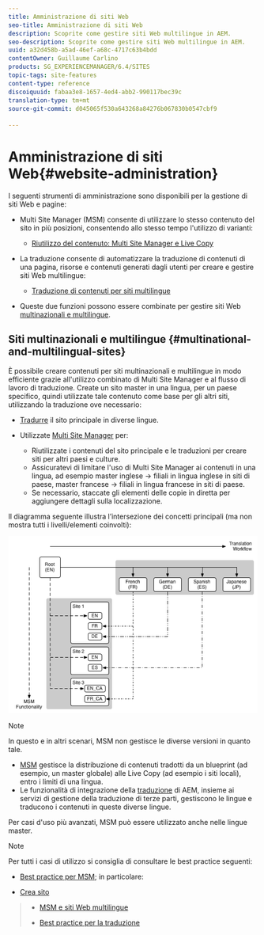 ```yaml
---
title: Amministrazione di siti Web
seo-title: Amministrazione di siti Web
description: Scoprite come gestire siti Web multilingue in AEM.
seo-description: Scoprite come gestire siti Web multilingue in AEM.
uuid: a32d458b-a5ad-46ef-a68c-4717c63b4bdd
contentOwner: Guillaume Carlino
products: SG_EXPERIENCEMANAGER/6.4/SITES
topic-tags: site-features
content-type: reference
discoiquuid: fabaa3e8-1657-4ed4-abb2-990117bec39c
translation-type: tm+mt
source-git-commit: d045065f530a643268a84276b067830b0547cbf9

---
```



# Amministrazione di siti Web{#website-administration}

I seguenti strumenti di amministrazione sono disponibili per la gestione di siti Web e pagine:

* Multi Site Manager (MSM) consente di utilizzare lo stesso contenuto del sito in più posizioni, consentendo allo stesso tempo l&#39;utilizzo di varianti:

   * [Riutilizzo del contenuto: Multi Site Manager e Live Copy](/help/sites-administering/msm.md)

* La traduzione consente di automatizzare la traduzione di contenuti di una pagina, risorse e contenuti generati dagli utenti per creare e gestire siti Web multilingue:

   * [Traduzione di contenuti per siti multilingue](/help/sites-administering/translation.md)

* Queste due funzioni possono essere combinate per gestire siti Web [multinazionali e multilingue](#multinational-and-multilingual-sites).

## Siti multinazionali e multilingue {#multinational-and-multilingual-sites}

È possibile creare contenuti per siti multinazionali e multilingue in modo efficiente grazie all&#39;utilizzo combinato di Multi Site Manager e al flusso di lavoro di traduzione. Create un sito master in una lingua, per un paese specifico, quindi utilizzate tale contenuto come base per gli altri siti, utilizzando la traduzione ove necessario:

* [Tradurre](/help/sites-administering/translation.md) il sito principale in diverse lingue.

* Utilizzate [Multi Site Manager](/help/sites-administering/msm.md) per:

   * Riutilizzate i contenuti del sito principale e le traduzioni per creare siti per altri paesi e culture.
   * Assicuratevi di limitare l&#39;uso di Multi Site Manager ai contenuti in una lingua, ad esempio master inglese -> filiali in lingua inglese in siti di paese, master francese -> filiali in lingua francese in siti di paese.
   * Se necessario, staccate gli elementi delle copie in diretta per aggiungere dettagli sulla localizzazione.

Il diagramma seguente illustra l’intersezione dei concetti principali (ma non mostra tutti i livelli/elementi coinvolti):

![chlimage_1-71](assets/chlimage_1-71.png)

>[!NOTE]
>
>In questo e in altri scenari, MSM non gestisce le diverse versioni in quanto tale.
>
>* [MSM](/help/sites-administering/msm.md) gestisce la distribuzione di contenuti tradotti da un blueprint (ad esempio, un master globale) alle Live Copy (ad esempio i siti locali), entro i limiti di una lingua.
>* Le funzionalità di integrazione della [traduzione](/help/sites-administering/translation.md) di AEM, insieme ai servizi di gestione della traduzione di terze parti, gestiscono le lingue e traducono i contenuti in queste diverse lingue.
>
>
Per casi d&#39;uso più avanzati, MSM può essere utilizzato anche nelle lingue master.

>[!NOTE]
>
>Per tutti i casi di utilizzo si consiglia di consultare le best practice seguenti:
>
>* [Best practice per MSM](/help/sites-administering/msm-best-practices.md); in particolare:
   >
   >   
   * [Crea sito](/help/sites-administering/msm-best-practices.md#create-site)
   >   * [MSM e siti Web multilingue](/help/sites-administering/msm-best-practices.md#msm-and-multilingual-websites)
>
>* [Best practice per la traduzione](/help/sites-administering/tc-bp.md)

